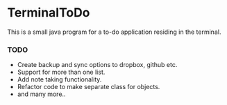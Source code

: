 # TerminalToDo

This is a small java program for a to-do application residing in the terminal. 

### TODO
* Create backup and sync options to dropbox, github etc.
* Support for more than one list.
* Add note taking functionality.
* Refactor code to make separate class for objects.
* and many more..

